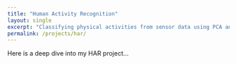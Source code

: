 ```yaml
---
title: "Human Activity Recognition"
layout: single
excerpt: "Classifying physical activities from sensor data using PCA and TSFEL"
permalink: /projects/har/
---
```

Here is a deep dive into my HAR project...

